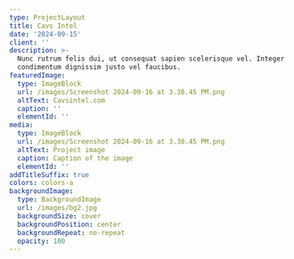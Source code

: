 ```yaml
---
type: ProjectLayout
title: Cavs Intel
date: '2024-09-15'
client: ''
description: >-
  Nunc rutrum felis dui, ut consequat sapien scelerisque vel. Integer
  condimentum dignissim justo vel faucibus.
featuredImage:
  type: ImageBlock
  url: /images/Screenshot 2024-09-16 at 3.38.45 PM.png
  altText: Cavsintel.com
  caption: ''
  elementId: ''
media:
  type: ImageBlock
  url: /images/Screenshot 2024-09-16 at 3.38.45 PM.png
  altText: Project image
  caption: Caption of the image
  elementId: ''
addTitleSuffix: true
colors: colors-a
backgroundImage:
  type: BackgroundImage
  url: /images/bg2.jpg
  backgroundSize: cover
  backgroundPosition: center
  backgroundRepeat: no-repeat
  opacity: 100
---
```

